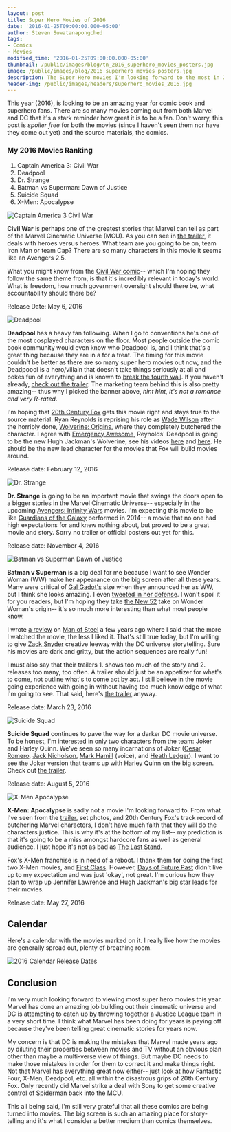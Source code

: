 ```yaml
---
layout: post
title: Super Hero Movies of 2016
date: '2016-01-25T09:00:00.000-05:00'
author: Steven Suwatanapongched
tags:
- Comics
- Movies
modified_time: '2016-01-25T09:00:00.000-05:00'
thumbnail: /public/images/blog/tn_2016_superhero_movies_posters.jpg
image: /public/images/blog/2016_superhero_movies_posters.jpg
description: The Super Hero movies I'm looking forward to the most in 2016.
header-img: /public/images/headers/superhero_movies_2016.jpg
---
```


This year (2016), is looking to be an amazing year for comic book and superhero fans. There are so many movies coming out from both Marvel and DC that it's a stark reminder how great it is to be a fan.
Don't worry, this post is *spoiler free* for both the movies (since I haven't seen them nor have they come out yet) and the source materials, the comics.

### My 2016 Movies Ranking

1. Captain America 3: Civil War
2. Deadpool
3. Dr. Strange
4. Batman vs Superman: Dawn of Justice
5. Suicide Squad
6. X-Men: Apocalypse

![Captain America 3 Civil War](/public/images/blog/captain_america3_civil_war.jpg)

**Civil War** is perhaps one of the greatest stories that Marvel can tell as part of the Marvel Cinematic Universe (MCU). As you can see in [the trailer](https://www.youtube.com/watch?v=43NWzay3W4s), it deals with heroes versus heroes. What team are you going to be on, team Iron Man or team Cap? There are so many characters in this movie it seems like an Avengers 2.5.

What you might know from the [Civil War comic](http://www.amazon.com/gp/product/078512179X/ref=as_li_tl?ie=UTF8&camp=1789&creative=390957&creativeASIN=078512179X&linkCode=as2&tag=sunpech-20&linkId=SSDKGNE5KYWUXB3Q)-- which I'm hoping they follow the same theme from, is that it's incredibly relevant in today's world. What is freedom, how much government oversight should there be, what accountability should there be?

Release Date: May 6, 2016

![Deadpool](/public/images/blog/deadpool_poster_vday.jpg)

**Deadpool** has a heavy fan following. When I go to conventions he's one of the most cosplayed characters on the floor. Most people outside the comic book community would even know who Deadpool is, and I think that's a great thing because they are in a for a treat. The timing for this movie couldn't be better as there are so many super hero movies out now, and the Deadpoool is a hero/villain that doesn't take things seriously at all and pokes fun of everything and is known to [break the fourth wall](https://en.wikipedia.org/wiki/Fourth_wall). If you haven't already, [check out the trailer](https://www.youtube.com/watch?v=ZIM1HydF9UA). The marketing team behind this is also pretty amazing-- thus why I picked the banner above, *hint hint, it's not a romance and very R-rated*.

I'm hoping that [20th Century Fox](http://www.foxmovies.com/) gets this movie right and stays true to the source material. Ryan Reynolds is reprising his role as [Wade Wilson](http://marvel.com/universe/Deadpool_(Wade_Wilson)) after the horribly done, [Wolverine: Origins](http://www.imdb.com/title/tt0458525/), where they completely butchered the character. I agree with [Emergency Awesome](https://www.youtube.com/channel/UCDiFRMQWpcp8_KD4vwIVicw), Reynolds' Deadpool is going to be the new Hugh Jackman's Wolverine, see his videos [ here](https://www.youtube.com/watch?v=-sbXOKY6YRg) and [here](https://www.youtube.com/watch?v=R9XsBKnJQfc). He should be the new lead character for the movies that Fox will build movies around.

Release date: February 12, 2016

![Dr. Strange](/public/images/blog/dr_strange_cumberbatch.jpg)

**Dr. Strange** is going to be an important movie that swings the doors open to a bigger stories in the Marvel Cinematic Universe-- especially in the upcoming [Avengers: Infinity Wars](http://www.imdb.com/title/tt4154756/) movies. I'm expecting this movie to be like [Guardians of the Galaxy](http://www.imdb.com/title/tt2015381/) performed in 2014-- a movie that no one had high expectations for and knew nothing about, but proved to be a great movie and story. Sorry no trailer or official posters out yet for this.

Release date: November 4, 2016

![Batman vs Superman Dawn of Justice](/public/images/blog/batman_v_superman_posters.jpg)

**Batman v Superman** is a big deal for me because I want to see Wonder Woman (WW) make her appearance on the big screen after all these years. Many were critical of [Gal Gadot's](http://www.imdb.com/name/nm2933757/) size when they announced her as WW, but I think she looks amazing. I even [tweeted in her defense](https://twitter.com/sunpech/status/408732767933825024). I won't spoil it for you readers, but I'm hoping they take [the New 52](https://en.wikipedia.org/wiki/The_New_52) take on Wonder Woman's origin-- it's so much more interesting than what most people know.

I wrote [a review](/2013/06/man-of-steel-review) on [Man of Steel](http://www.imdb.com/title/tt0770828/) a few years ago where I said that the more I watched the movie, the less I liked it. That's still true today, but I'm willing to give [Zack Snyder](http://www.imdb.com/name/nm0811583/) creative leeway with the DC universe storytelling. Sure his movies are dark and gritty, but the action sequences are really fun!

I must also say that their trailers 1. shows too much of the story and 2. releases too many, too often. A trailer should just be an appetizer for what's to come, not outline what's to come act by act. I still believe in the movie going experience with going in without having too much knowledge of what I'm going to see. That said, here's [the trailer](https://www.youtube.com/watch?v=fis-9Zqu2Ro) anyway.

Release date: March 23, 2016

![Suicide Squad](/public/images/blog/suicide_squad.jpg)

**Suicide Squad** continues to pave the way for a darker DC movie universe. To be honest, I'm interested in only two characters from the team: Joker and Harley Quinn. We've seen so many incarnations of Joker ([Cesar Romero](http://www.imdb.com/name/nm0003110/), [Jack Nicholson](http://www.imdb.com/name/nm0000197/), [Mark Hamill](http://www.imdb.com/name/nm0000434/) (voice), and [Heath Ledger](http://www.imdb.com/name/nm0005132/)). I want to see the Joker version that teams up with Harley Quinn on the big screen. Check out [the trailer](https://www.youtube.com/watch?v=CmRih_VtVAs).

Release date: August 5, 2016

![X-Men Apocalypse](/public/images/blog/xmen_apocalypse.jpg)

**X-Men: Apocalypse** is sadly not a movie I'm looking forward to. From what I've seen from the [trailer](https://www.youtube.com/watch?v=COvnHv42T-A), set photos, and 20th Century Fox's track record of butchering Marvel characters, I don't have much faith that they will do the characters justice. This is why it's at the bottom of my list-- my prediction is that it's going to be a miss amongst hardcore fans as well as general audience. I just hope it's not as bad as [The Last Stand](http://www.imdb.com/title/tt0376994/).

Fox's X-Men franchise is in need of a reboot. I thank them for doing the first two X-Men movies, and [First Class](http://www.imdb.com/title/tt1270798/). However, [Days of Future Past](http://www.imdb.com/title/tt1877832/) didn't live up to my expectation and was just 'okay', not great. I'm curious how they plan to wrap up Jennifer Lawrence and Hugh Jackman's big star leads for their movies.

Release date: May 27, 2016

## Calendar

Here's a calendar with the movies marked on it. I really like how the movies are generally spread out, plenty of breathing room.

![2016 Calendar Release Dates](/public/images/blog/2016_superhero_calendar.jpg)

## Conclusion

I'm very much looking forward to viewing most super hero movies this year. Marvel has done an amazing job building out their cinematic universe and DC is attempting to catch up by throwing together a Justice League team in a very short time. I think what Marvel has been doing for years is paying off because they've been telling great cinematic stories for years now.

My concern is that DC is making the mistakes that Marvel made years ago by diluting their properties between movies and TV without an obvious plan other than maybe a multi-verse view of things. But maybe DC needs to make those mistakes in order for them to correct it and make things right. Not that Marvel has everything great now either-- just look at how Fantastic Four, X-Men, Deadpool, etc. all within the disastrous grips of 20th Century Fox. Only recently did Marvel strike a deal with Sony to get some creative control of Spiderman back into the MCU.

This all being said, I'm still very grateful that all these comics are being turned into movies. The big screen is such an amazing place for story-telling and it's what I consider a better medium than comics themselves.
